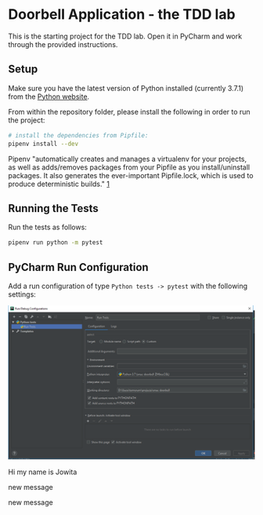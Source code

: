 # Doorbell Application - the TDD lab

This is the starting project for the TDD lab. Open it in PyCharm and work
through the provided instructions.

## Setup

Make sure you have the latest version of Python installed (currently 3.7.1) from
the [Python website](https://www.python.org/downloads/release/python-371/).

From within the repository folder, please install the following in order to run
the project:

```bash
# install the dependencies from Pipfile:
pipenv install --dev
```

Pipenv "automatically creates and manages a virtualenv for your projects, as well
as adds/removes packages from your Pipfile as you install/uninstall packages. It
also generates the ever-important Pipfile.lock, which is used to produce
deterministic builds." [1](https://pipenv.readthedocs.io/en/latest/)

## Running the Tests

Run the tests as follows:

```bash
pipenv run python -m pytest
```

## PyCharm Run Configuration

Add a run configuration of type `Python tests -> pytest` with the following
settings:

![PyCharm Test Config](pycharm-test-config.png)

Hi my name is Jowita

new message

new message